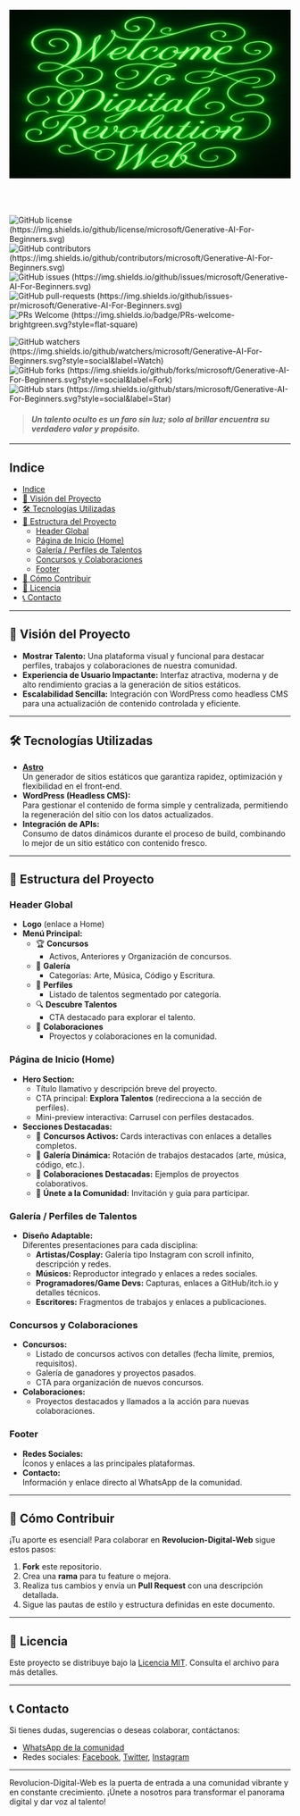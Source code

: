 <img src="./public/readme/readme-inicio.jpg" style="width: 100%; height: 400px; object-fit:contain;">

![GitHub license (https://img.shields.io/github/license/microsoft/Generative-AI-For-Beginners.svg)](https://github.com/microsoft/Generative-AI-For-Beginners/blob/master/LICENSE?WT.mc_id=academic-105485-koreyst)
![GitHub contributors (https://img.shields.io/github/contributors/microsoft/Generative-AI-For-Beginners.svg)](https://GitHub.com/microsoft/Generative-AI-For-Beginners/graphs/contributors/?WT.mc_id=academic-105485-koreyst)
![GitHub issues (https://img.shields.io/github/issues/microsoft/Generative-AI-For-Beginners.svg)](https://GitHub.com/microsoft/Generative-AI-For-Beginners/issues/?WT.mc_id=academic-105485-koreyst)
![GitHub pull-requests (https://img.shields.io/github/issues-pr/microsoft/Generative-AI-For-Beginners.svg)](https://GitHub.com/microsoft/Generative-AI-For-Beginners/pulls/?WT.mc_id=academic-105485-koreyst)
![PRs Welcome (https://img.shields.io/badge/PRs-welcome-brightgreen.svg?style=flat-square)](http://makeapullrequest.com?WT.mc_id=academic-105485-koreyst)

![GitHub watchers (https://img.shields.io/github/watchers/microsoft/Generative-AI-For-Beginners.svg?style=social&label=Watch)](https://GitHub.com/microsoft/Generative-AI-For-Beginners/watchers/?WT.mc_id=academic-105485-koreyst)
![GitHub forks (https://img.shields.io/github/forks/microsoft/Generative-AI-For-Beginners.svg?style=social&label=Fork)](https://GitHub.com/microsoft/Generative-AI-For-Beginners/network/?WT.mc_id=academic-105485-koreyst)
![GitHub stars (https://img.shields.io/github/stars/microsoft/Generative-AI-For-Beginners.svg?style=social&label=Star)](https://GitHub.com/microsoft/Generative-AI-For-Beginners/stargazers/?WT.mc_id=academic-105485-koreyst)

 >#### *Un talento oculto es un faro sin luz; solo al brillar encuentra su verdadero valor y propósito.* 



---
## Indice
- [Indice](#indice)
- [🌟 Visión del Proyecto](#-visión-del-proyecto)
- [🛠 Tecnologías Utilizadas](#-tecnologías-utilizadas)
- [📁 Estructura del Proyecto](#-estructura-del-proyecto)
  - [Header Global](#header-global)
  - [Página de Inicio (Home)](#página-de-inicio-home)
  - [Galería / Perfiles de Talentos](#galería--perfiles-de-talentos)
  - [Concursos y Colaboraciones](#concursos-y-colaboraciones)
  - [Footer](#footer)
- [🔧 Cómo Contribuir](#-cómo-contribuir)
- [📜 Licencia](#-licencia)
- [📞 Contacto](#-contacto)
   
---

## 🌟 Visión del Proyecto

- **Mostrar Talento:** Una plataforma visual y funcional para destacar perfiles, trabajos y colaboraciones de nuestra comunidad.
- **Experiencia de Usuario Impactante:** Interfaz atractiva, moderna y de alto rendimiento gracias a la generación de sitios estáticos.
- **Escalabilidad Sencilla:** Integración con WordPress como headless CMS para una actualización de contenido controlada y eficiente.

---

## 🛠 Tecnologías Utilizadas

- **[Astro](https://astro.build/)**  
  Un generador de sitios estáticos que garantiza rapidez, optimización y flexibilidad en el front-end.
- **WordPress (Headless CMS):**  
  Para gestionar el contenido de forma simple y centralizada, permitiendo la regeneración del sitio con los datos actualizados.
- **Integración de APIs:**  
  Consumo de datos dinámicos durante el proceso de build, combinando lo mejor de un sitio estático con contenido fresco.

---

## 📁 Estructura del Proyecto

### Header Global
- **Logo** (enlace a Home)
- **Menú Principal:**
  - 🏆 **Concursos**  
    - Activos, Anteriores y Organización de concursos.
  - 🎨 **Galería**  
    - Categorías: Arte, Música, Código y Escritura.
  - 👤 **Perfiles**  
    - Listado de talentos segmentado por categoría.
  - 🔍 **Descubre Talentos**  
    - CTA destacado para explorar el talento.
  - 🤝 **Colaboraciones**  
    - Proyectos y colaboraciones en la comunidad.

### Página de Inicio (Home)
- **Hero Section:**
  - Título llamativo y descripción breve del proyecto.
  - CTA principal: **Explora Talentos** (redirecciona a la sección de perfiles).
  - Mini-preview interactiva: Carrusel con perfiles destacados.
- **Secciones Destacadas:**
  - 📢 **Concursos Activos:** Cards interactivas con enlaces a detalles completos.
  - 🎨 **Galería Dinámica:** Rotación de trabajos destacados (arte, música, código, etc.).
  - 🤝 **Colaboraciones Destacadas:** Ejemplos de proyectos colaborativos.
  - 🔗 **Únete a la Comunidad:** Invitación y guía para participar.

### Galería / Perfiles de Talentos
- **Diseño Adaptable:**  
  Diferentes presentaciones para cada disciplina:
  - **Artistas/Cosplay:** Galería tipo Instagram con scroll infinito, descripción y redes.
  - **Músicos:** Reproductor integrado y enlaces a redes sociales.
  - **Programadores/Game Devs:** Capturas, enlaces a GitHub/itch.io y detalles técnicos.
  - **Escritores:** Fragmentos de trabajos y enlaces a publicaciones.

### Concursos y Colaboraciones
- **Concursos:**
  - Listado de concursos activos con detalles (fecha límite, premios, requisitos).
  - Galería de ganadores y proyectos pasados.
  - CTA para organización de nuevos concursos.
- **Colaboraciones:**
  - Proyectos destacados y llamados a la acción para nuevas colaboraciones.

### Footer
- **Redes Sociales:**  
  Íconos y enlaces a las principales plataformas.
- **Contacto:**  
  Información y enlace directo al WhatsApp de la comunidad.

---

## 🔧 Cómo Contribuir

¡Tu aporte es esencial! Para colaborar en **Revolucion-Digital-Web** sigue estos pasos:

1. **Fork** este repositorio.
2. Crea una **rama** para tu feature o mejora.
3. Realiza tus cambios y envía un **Pull Request** con una descripción detallada.
4. Sigue las pautas de estilo y estructura definidas en este documento.

---

## 📜 Licencia

Este proyecto se distribuye bajo la [Licencia MIT](LICENSE). Consulta el archivo para más detalles.

---

## 📞 Contacto

Si tienes dudas, sugerencias o deseas colaborar, contáctanos:
- [WhatsApp de la comunidad](https://chat.whatsapp.com/KnUKS0iM8463oXkeT9OKbt)
- Redes sociales: [Facebook](https://www.facebook.com/share/16Kcj558mD/), [Twitter](https://x.com/Revol2025?t=gCb0C9f3UmUTreOmUMAQOA&s=09), [Instagram](#https://www.instagram.com/revoluciondigital2025?igsh=bHFjMGp4MmdkdGQx)

---

Revolucion-Digital-Web es la puerta de entrada a una comunidad vibrante y en constante crecimiento. ¡Únete a nosotros para transformar el panorama digital y dar voz al talento!
